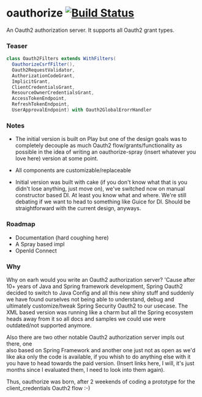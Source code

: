 oauthorize [![Build Status](https://travis-ci.org/adaptorel/oauthorize.svg?branch=master)](https://travis-ci.org/adaptorel/oauthorize)
==========

An Oauth2 authorization server. It supports all Oauth2 grant types.

### Teaser

```scala
class Oauth2Filters extends WithFilters(
  OauthorizeCsrfFilter(),
  Oauth2RequestValidator,
  AuthorizationCodeGrant,
  ImplicitGrant,
  ClientCredentialsGrant,
  ResourceOwnerCredentialsGrant,
  AccessTokenEndpoint,
  RefreshTokenEndpoint,
  UserApprovalEndpoint) with Oauth2GlobalErorrHandler
```

### Notes

* The initial version is built on Play but one of the design goals was to completely
decouple as much Oauth2 flow/grants/functionality as possible in the idea of writing
an oauthorize-spray (insert whatever you love here) version at some point.

* All components are customizable/replaceable

* Initial version was built with cake (if you don't know what that is you 
didn't lose anything, just move on), we've switched now on manual constructor based DI.
At least you know what and where. We're still debating if we want to head to something
like Guice for DI. Should be straightforward with the current design, anyways.

### Roadmap

* Documentation (hard coughing here)
* A Spray based impl
* OpenId Connect

### Why

Why on earh would you write an Oauth2 authorization server?
'Cause after 10+ years of Java and Spring framework development, Spring Oauth2 
decided to switch to Java Config and all this new shiny stuff and suddenly 
we have found ourselves not being able to understand, debug and ultimately 
customize/tweak Spring Security Oauth2 to our usecase. The XML based version was 
running like a charm but all the Spring ecosystem heads away from it so all 
docs and samples we could use were outdated/not supported anymore.

Also there are two other notable Oauth2 authorization server impls out there, one  
also based on Spring Framework and another one just not as open as we'd like aka
only the code is available, if you whish to do anything else with it you have to head
towards the paid version. (Insert links here, I will, it's just months since I evaluated
them, I need to look into them again).

Thus, oauthorize was born, after 2 weekends of coding a prototype for the 
client_credentials Oauth2 flow :-) 
